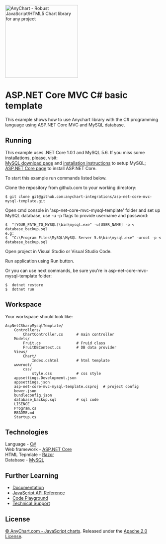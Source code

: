 [<img src="https://cdn.anychart.com/images/logo-transparent-segoe.png?2" width="234px" alt="AnyChart - Robust JavaScript/HTML5 Chart library for any project">](https://anychart.com)
# ASP.NET Core MVC C# basic template

This example shows how to use Anychart library with the C# programming language using ASP.NET Core MVC and MySQL database.

## Running
This example uses .NET Core 1.0.1 and MySQL 5.6.
If you miss some installations, please, visit:<br />
[MySQL download page](https://dev.mysql.com/downloads/installer/) and [installation instructions](http://dev.mysql.com/doc/refman/5.7/en/installing.html) to setup MySQL;<br />
[ASP.NET Core page](https://www.asp.net/core) to install ASP.NET Core.<br />

To start this example run commands listed below.

Clone the repository from github.com to your working directory:
```
$ git clone git@github.com:anychart-integrations/asp-net-core-mvc-mysql-template.git
```

Open cmd console in 'asp-net-core-mvc-mysql-template' folder and set up MySQL database, use -u -p flags to provide username and password:
```
$  "[YOUR_PATH_TO_MYSQL]\bin\mysql.exe" -u[USER_NAME] -p < database_backup.sql
e.g:  
$  "C:\Program Files\MySQL\MySQL Server 5.6\bin\mysql.exe" -uroot -p < database_backup.sql
```

Open project in Visual Studio or Visual Studio Code.

Run application using Run button.

Or you can use next commands, be sure you're in asp-net-core-mvc-mysql-template folder:
```
$  dotnet restore
$  dotnet run
```

## Workspace
Your workspace should look like:
```
AspNetCSharpMysqlTemplate/
	Controllers/
		ChartController.cs		# main controller
	Models/
		Fruit.cs				# Fruid class
		FruitDBContext.cs		# DB data provider
	Views/
		Chart/
			Index.cshtml		# html template
	wwwroot/
		css/
			style.css			# css style
	appsettings.Development.json
	appsettings.json
	asp-net-core-mvc-mysql-template.csproj 	# project config
	bower.json
	bundleconfig.json
	database_backup.sql			# sql code
	LISENCE
	Program.cs
	README.md
	Startup.cs
```

## Technologies
Language - [C#](https://msdn.microsoft.com/en-us/library/ms228593.aspx)<br />
Web framework - [ASP.NET Core](https://www.asp.net/core)<br />
HTML Tepmlate - [Razor](https://www.asp.net/web-pages/overview/getting-started/introducing-razor-syntax-c)<br />
Database - [MySQL](https://www.mysql.com/)<br />

## Further Learning
* [Documentation](https://docs.anychart.com)
* [JavaScript API Reference](https://api.anychart.com)
* [Code Playground](https://playground.anychart.com)
* [Technical Support](https://anychart.com/support)

## License
[© AnyChart.com - JavaScript charts](http://www.anychart.com). Released under the [Apache 2.0 License](https://github.com/anychart-integrations/asp-net-c-sharp-mysql-template/blob/master/LICENSE).
